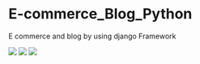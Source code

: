 # E-commerce_Blog_Python
E commerce and blog by using django Framework


![](image(5).png)
![](image(4).png)
![](image(3).png)
